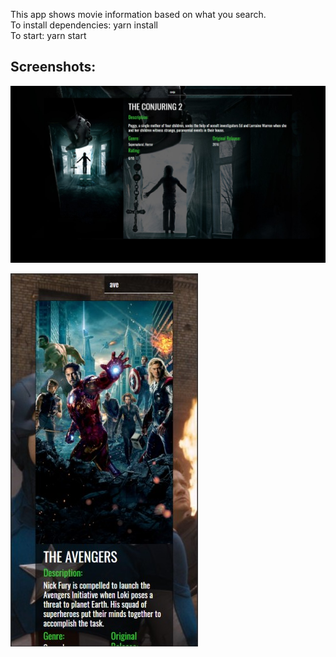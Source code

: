 This app shows movie information based on what you search.  
To install dependencies: yarn install  
To start: yarn start   

## Screenshots:
![Screenshot 1](https://github.com/mlndshh/movie-app/blob/master/screenshots/1.jpg)

![Screenshot 2](https://github.com/mlndshh/movie-app/blob/master/screenshots/2.jpg)
